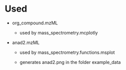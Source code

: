 # Used

- org_compound.mzML

    - used by mass_spectrometry.mcplotly

- anad2.mzML

    - used by mass_spectrometry.functions.msplot

    - generates anad2.png in the folder example_data
